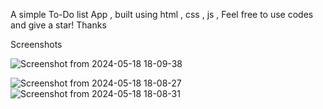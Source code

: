 A simple To-Do list App , built using html , css , js , Feel free to use codes and give a star!  Thanks


Screenshots


![Screenshot from 2024-05-18 18-09-38](https://github.com/mehedihassan0/HTML-CSS-JS-Web-Projects/assets/106251826/6fbaf78d-39ec-45e5-9f77-ba1330e6d30b)

![Screenshot from 2024-05-18 18-08-27](https://github.com/mehedihassan0/HTML-CSS-JS-Web-Projects/assets/106251826/915f3d14-bb73-43bf-9137-3a04f96459bd)
![Screenshot from 2024-05-18 18-08-31](https://github.com/mehedihassan0/HTML-CSS-JS-Web-Projects/assets/106251826/9d1610da-f959-4c42-a021-eca565ff2d73)
